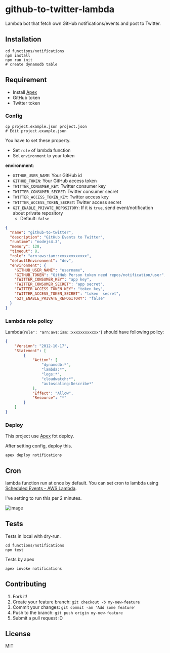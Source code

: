 # github-to-twitter-lambda

Lambda bot that fetch own GitHub notifications/events and post to Twitter.

## Installation

    cd functions/notifications
    npm install
    npm run init 
    # create dynamodb table

## Requirement

- Install [Apex](https://github.com/apex/apex "Apex")
- GitHub token
- Twitter token

### Config

    cp project.example.json project.json
    # Edit project.example.json
    
You have to set these property.    

- Set `role` of lambda function
- Set `environment` to your token

**environment**:

- `GITHUB_USER_NAME`: Your GitHub id
- `GITHUB_TOKEN`: Your GitHub access token
- `TWITTER_CONSUMER_KEY`: Twitter consumer key
- `TWITTER_CONSUMER_SECRET`: Twitter consumer secret
- `TWITTER_ACCESS_TOKEN_KEY`: Twitter access key
- `TWITTER_ACCESS_TOKEN_SECRET`: Twitter access secret
- `G2T_ENABLE_PRIVATE_REPOSITORY`: If it is `true`, send event/notification about private repository
    - Default: `false`

```json
{
  "name": "github-to-twitter",
  "description": "GitHub Events to Twitter",
  "runtime": "nodejs4.3",
  "memory": 128,
  "timeout": 8,
  "role": "arn:aws:iam::xxxxxxxxxxxx",
  "defaultEnvironment": "dev",
  "environment": {
    "GITHUB_USER_NAME": "username",
    "GITHUB_TOKEN": "GitHub Person token need repos/notification/user",
    "TWITTER_CONSUMER_KEY": "app key",
    "TWITTER_CONSUMER_SECRET": "app secret",
    "TWITTER_ACCESS_TOKEN_KEY": "token key",
    "TWITTER_ACCESS_TOKEN_SECRET": "token  secret",
    "G2T_ENABLE_PRIVATE_REPOSITORY": "false"
  }
}
```

### Lambda role policy

Lambda(`role": "arn:aws:iam::xxxxxxxxxxxx"`) should have following policy:

```json
{
    "Version": "2012-10-17",
    "Statement": [
        {
            "Action": [
                "dynamodb:*",
                "lambda:*",
                "logs:*",
                "cloudwatch:*",
                "autoscaling:Describe*"
            ],
            "Effect": "Allow",
            "Resource": "*"
        }
    ]
}
```

### Deploy

This project use [Apex](https://github.com/apex/apex "Apex") fot deploy.

After setting config, deploy this.

    apex deploy notifications

## Cron

lambda function run at once by default.
You can set cron to lambda using [Scheduled Events - AWS Lambda](https://docs.aws.amazon.com/lambda/latest/dg/with-scheduled-events.html "Using AWS Lambda with Scheduled Events - AWS Lambda").

I've setting to run this per 2 minutes.

![image](https://monosnap.com/file/lhJghW8bwKJmTZ3iDugi4B7eklRn5Z.png)

## Tests

Tests in local with dry-run.

    cd functions/notifications
    npm test

Tests by apex

    apex invoke notifications

## Contributing

1. Fork it!
2. Create your feature branch: `git checkout -b my-new-feature`
3. Commit your changes: `git commit -am 'Add some feature'`
4. Push to the branch: `git push origin my-new-feature`
5. Submit a pull request :D

## License

MIT
